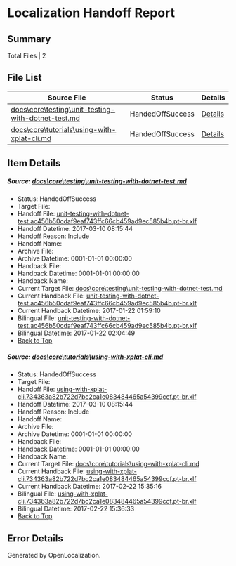 # <a name='report-top'></a> Localization Handoff Report

## Summary
 Total Files | 2

## File List
 Source File | Status | Details 
 ----------- | ------ | ------- 
 [docs\core\testing\unit-testing-with-dotnet-test.md](https://github.com/dotnet/docs/blob/29f283db1876a91ccde27690a7b4320f369f160b/docs/core/testing/unit-testing-with-dotnet-test.md) | HandedOffSuccess | [Details](#0c6c92c84966eb576b755a29ff559d4871918e5064)
 [docs\core\tutorials\using-with-xplat-cli.md](https://github.com/dotnet/docs/blob/29f283db1876a91ccde27690a7b4320f369f160b/docs/core/tutorials/using-with-xplat-cli.md) | HandedOffSuccess | [Details](#db4cfed7e55e875b3f3aaf80b84c8b36b3a01784115)

## Item Details
##### <a name='0c6c92c84966eb576b755a29ff559d4871918e5064'></a> Source: [docs\core\testing\unit-testing-with-dotnet-test.md](https://github.com/dotnet/docs/blob/29f283db1876a91ccde27690a7b4320f369f160b/docs/core/testing/unit-testing-with-dotnet-test.md)
* Status: HandedOffSuccess
* Target File: 
* Handoff File: [unit-testing-with-dotnet-test.ac456b50cdaf9eaf743ffc66cb459ad9ec585b4b.pt-br.xlf](https://github.com/dotnet/docs.handoff/blob/6a23faaa6fc60ac639d902a0747a87f04f850a63/ol-handoff/dotnet/docs.pt-br/master/dotnet-core/unit-testing-with-dotnet-test.ac456b50cdaf9eaf743ffc66cb459ad9ec585b4b.pt-br.xlf)
* Handoff Datetime: 2017-03-10 08:15:44
* Handoff Reason: Include
* Handoff Name: 
* Archive File: 
* Archive Datetime: 0001-01-01 00:00:00
* Handback File: 
* Handback Datetime: 0001-01-01 00:00:00
* Handback Name: 
* Current Target File: [docs\core\testing\unit-testing-with-dotnet-test.md](https://github.com/dotnet/docs.pt-br/blob/86ab27a16df13b6b68e7fb0565c2564e15838f9a/docs/core/testing/unit-testing-with-dotnet-test.md)
* Current Handback File: [unit-testing-with-dotnet-test.ac456b50cdaf9eaf743ffc66cb459ad9ec585b4b.pt-br.xlf](https://github.com/dotnet/docs.handback/blob/1dda10d6f98483b857610b51e84e9c932056b0d3/ol-handback/dotnet/docs.pt-br/master/dotnet-core/unit-testing-with-dotnet-test.ac456b50cdaf9eaf743ffc66cb459ad9ec585b4b.pt-br.xlf)
* Current Handback Datetime: 2017-01-22 01:59:10
* Bilingual File: [unit-testing-with-dotnet-test.ac456b50cdaf9eaf743ffc66cb459ad9ec585b4b.pt-br.xlf](https://github.com/dotnet/docs.handback/blob/1dda10d6f98483b857610b51e84e9c932056b0d3/ol-handback/dotnet/docs.pt-br/master/dotnet-core/unit-testing-with-dotnet-test.ac456b50cdaf9eaf743ffc66cb459ad9ec585b4b.pt-br.xlf)
* Bilingual Datetime: 2017-01-22 02:04:49
* [Back to Top](#report-top)

##### <a name='db4cfed7e55e875b3f3aaf80b84c8b36b3a01784115'></a> Source: [docs\core\tutorials\using-with-xplat-cli.md](https://github.com/dotnet/docs/blob/29f283db1876a91ccde27690a7b4320f369f160b/docs/core/tutorials/using-with-xplat-cli.md)
* Status: HandedOffSuccess
* Target File: 
* Handoff File: [using-with-xplat-cli.734363a82b722d7bc2ca1e083484465a54399ccf.pt-br.xlf](https://github.com/dotnet/docs.handoff/blob/6a23faaa6fc60ac639d902a0747a87f04f850a63/ol-handoff/dotnet/docs.pt-br/master/dotnet-core/using-with-xplat-cli.734363a82b722d7bc2ca1e083484465a54399ccf.pt-br.xlf)
* Handoff Datetime: 2017-03-10 08:15:44
* Handoff Reason: Include
* Handoff Name: 
* Archive File: 
* Archive Datetime: 0001-01-01 00:00:00
* Handback File: 
* Handback Datetime: 0001-01-01 00:00:00
* Handback Name: 
* Current Target File: [docs\core\tutorials\using-with-xplat-cli.md](https://github.com/dotnet/docs.pt-br/blob/72862efa15807651be56666eddf6e7fbea466bc9/docs/core/tutorials/using-with-xplat-cli.md)
* Current Handback File: [using-with-xplat-cli.734363a82b722d7bc2ca1e083484465a54399ccf.pt-br.xlf](https://github.com/dotnet/docs.handback/blob/4fe4374ae29f6591dfe1ee88835e29523afd19fe/ol-handback/dotnet/docs.pt-br/master/dotnet-core/using-with-xplat-cli.734363a82b722d7bc2ca1e083484465a54399ccf.pt-br.xlf)
* Current Handback Datetime: 2017-02-22 15:35:16
* Bilingual File: [using-with-xplat-cli.734363a82b722d7bc2ca1e083484465a54399ccf.pt-br.xlf](https://github.com/dotnet/docs.handback/blob/4fe4374ae29f6591dfe1ee88835e29523afd19fe/ol-handback/dotnet/docs.pt-br/master/dotnet-core/using-with-xplat-cli.734363a82b722d7bc2ca1e083484465a54399ccf.pt-br.xlf)
* Bilingual Datetime: 2017-02-22 15:36:33
* [Back to Top](#report-top)


## Error Details

Generated by OpenLocalization.
